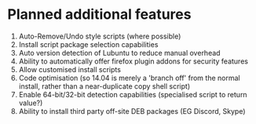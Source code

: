 # Planned additional features

1) Auto-Remove/Undo style scripts (where possible)
2) Install script package selection capabilities
3) Auto version detection of Lubuntu to reduce manual overhead
4) Ability to automatically offer firefox plugin addons for security features
5) Allow customised install scripts
6) Code optimisation (so 14.04 is merely a 'branch off' from the normal install, rather than a near-duplicate copy shell script)
7) Enable 64-bit/32-bit detection capabilities (specialised script to return value?)
8) Ability to install third party off-site DEB packages (EG Discord, Skype)
